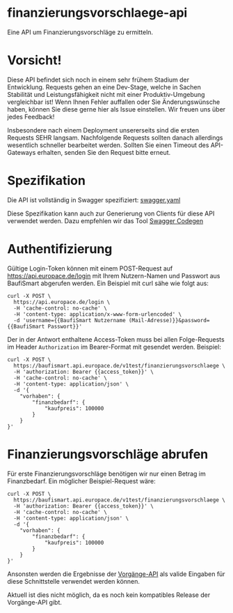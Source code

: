 # finanzierungsvorschlaege-api
Eine API um Finanzierungsvorschläge zu ermitteln.

# Vorsicht!

Diese API befindet sich noch in einem sehr frühem Stadium der Entwicklung. Requests gehen an eine Dev-Stage, welche in Sachen
Stabilität und Leistungsfähigkeit nicht mit einer Produktiv-Umgebung vergleichbar ist! Wenn Ihnen Fehler auffallen oder Sie
Änderungswünsche haben, können Sie diese gerne hier als Issue einstellen. Wir freuen uns über jedes Feedback!

Insbesondere nach einem Deployment unsererseits sind die ersten Requests SEHR langsam. Nachfolgende Requests sollten danach
allerdings wesentlich schneller bearbeitet werden. Sollten Sie einen Timeout des API-Gateways erhalten, senden Sie den Request
bitte erneut.


# Spezifikation

Die API ist vollständig in Swagger spezifiziert: [swagger.yaml](swagger.yaml)

Diese Spezifikation kann auch zur Generierung von Clients für diese API verwendet
werden. Dazu empfehlen wir das Tool [Swagger Codegen](https://github.com/swagger-api/swagger-codegen)

# Authentifizierung

Gültige Login-Token können mit einem POST-Request auf https://api.europace.de/login mit Ihrem Nutzern-Namen und Passwort aus
BaufiSmart abgerufen werden. Ein Beispiel mit curl sähe wie folgt aus:

```
curl -X POST \
  https://api.europace.de/login \
  -H 'cache-control: no-cache' \
  -H 'content-type: application/x-www-form-urlencoded' \
  -d 'username={{BaufiSmart Nutzername (Mail-Adresse)}}&password={{BaufiSmart Passwort}}'
```

Der in der Antwort enthaltene Access-Token muss bei allen Folge-Requests im Header `Authorization` im Bearer-Format mit gesendet
werden. Beispiel:

```
curl -X POST \
  https://baufismart.api.europace.de/v1test/finanzierungsvorschlaege \
  -H 'authorization: Bearer {{access_token}}' \
  -H 'cache-control: no-cache' \
  -H 'content-type: application/json' \
  -d '{
	"vorhaben": {
		"finanzbedarf": {
			"kaufpreis": 100000
		}
	}
}'
```

# Finanzierungsvorschläge abrufen

Für erste Finanzierungsvorschläge benötigen wir nur einen Betrag im Finanzbedarf. Ein möglicher Beispiel-Request wäre:

```
curl -X POST \
  https://baufismart.api.europace.de/v1test/finanzierungsvorschlaege \
  -H 'authorization: Bearer {{access_token}}' \
  -H 'cache-control: no-cache' \
  -H 'content-type: application/json' \
  -d '{
	"vorhaben": {
		"finanzbedarf": {
			"kaufpreis": 100000
		}
	}
}'
```

Ansonsten werden die Ergebnisse der [Vorgänge-API](https://github.com/hypoport/europace2-api/tree/master/BaufiSmart/vorgaenge-api)
als valide Eingaben für diese Schnittstelle verwendet werden können.

Aktuell ist dies nicht möglich, da es noch kein kompatibles Release der Vorgänge-API gibt.